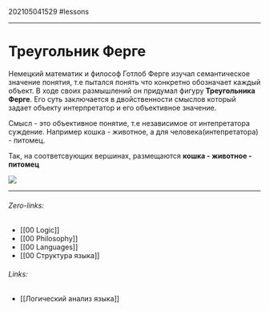202105041529
#lessons 
___
# Треугольник Ферге
Немецкий математик и философ Готлоб Ферге изучал семантическое значение понятия, т.е пытался понять что конкретно обозначает каждый объект. В ходе своих размышлений он придумал фигуру __Треугольника Ферге__. Его суть заключается в двойственности смыслов который задает объекту интерпретатор и его объективное значение.

Смысл - это объективное понятие, т.е независимое от интепретатора суждение. Например кошка - животное, а для человека(интепретатора) - питомец.

Так, на соответсвующих вершинах, размещаются __кошка - животное - питомец__

![](https://wikium.ru/build/img/courses/logic/lection/2-100.jpg)

___
###### Zero-links:
- [[00 Logic]]
- [[00 Philosophy]]
- [[00 Languages]]
- [[00 Структура языка]]
###### Links:
- [[Логический анализ языка]]